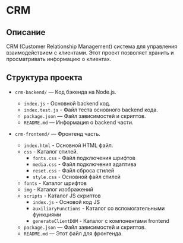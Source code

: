 # CRM

## Описание

CRM (Customer Relationship Management) система для управления взаимодействием с клиентами. Этот проект позволяет хранить и просматривать информацию о клиентах.

## Структура проекта

- `crm-backend/` — Код бэкенда на Node.js.
  - `index.js` - Основной backend код.
  - `index.test.js` - Файл теста основного backend кода.
  - `package.json` — Файл зависимостей и скриптов.
  - `README.md` — Информация о backend части.

- `crm-frontend/` — Фронтенд часть.
  - `index.html` - Основной HTML файл.
  - `css` - Каталог стилей.
    - `fonts.css` - Файл подключения шрифтов
    - `media.css` - Файл подключения адаптива
    - `reset.css` - Файл сброса стилей
    - `style.css` - Основной файл стилей
  - `fonts` - Каталог шрифтов
  - `img` - Каталог изображений
  - `scripts` - Каталог JS скриптов
    - `index.js` - Основой код JS
    - `auxiliaryFunctions` - Каталог со вспомогательными функциями
    - `generateClientDOM` - Каталог с компонентами frontend
  - `package.json` — Файл зависимостей и скриптов.
  - `README.md` — Этот файл для фронтенда.
